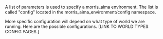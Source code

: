 A list of parameters is used to specify a morris_aima environment.
The list is called "config" located in the
morris_aima_environment/config namespace.

More specific configuration will depend on what type of world we are running. Here are the possible configurations.
[LINK TO WORLD TYPES CONFIG PAGES.]
